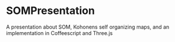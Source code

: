 SOMPresentation
===============

A presentation about SOM, Kohonens self organizing maps, and an implementation in Coffeescript and Three.js
